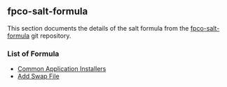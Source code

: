 ## fpco-salt-formula

This section documents the details of the salt formula from the
[fpco-salt-formula](https://github.com/fpco/fpco-salt-formula) git repository.


### List of Formula

* [Common Application Installers](apps)
* [Add Swap File](swap)
